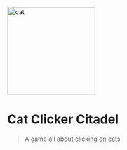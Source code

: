 <img src="https://i.imgur.com/P7b7V5z.png" title="cat" alt="cat" width="200">


# Cat Clicker Citadel

> A game all about clicking on cats



